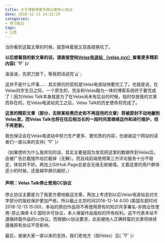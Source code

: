 ```yaml
---
title: 关于博客停更与停止使用cc协议
date: 2018-12-13 14:32:29
categories:
- 学习笔记
tags:
- 公告
---
```


当你看到这篇文章的时候，就意味着我又双叒叕换坑了。

**以后想看我的新文章的话，请直接登陆[Velas电波站 （velas.xyz）](https://velas.xyz/)查看更多精彩内容( ´▽` )ﾉ**

诶诶诶，先把刀放下，等我把话说完´д` ;

<!-- more -->

这并不是什么坏事…… 其实换坑的契机是Velas电波站快要完工了。也就是说，在Velas四岁生日之际，一个原生的、完全和Velas融为一体的博客系统终于要完成了！因为Velas Talk本身就是为了在Velas尚未有后台的时候，临时存放我的文章而存在的。在Velas电波站完工之后，Velas Talk的历史使命将完成了。

**这里的精彩文章（部分，去除某些黑历史和不再适用的文章）将被原封不动地搬到Velas里，而Velas Talk也将在往后相当长的一段时间里继续运作和进行维护，但不再更新。**

我也保证会在Velas电波站中努力生产更多、更优质的内容，也谢谢这个网站的读者们一直以来的支持( ´▽` )ﾉ

（如果想听为什么我弃坑的话，其实主要是因为发现把这里的数据传到Velas后，会被广告拦截插件给拦截掉（无解）。而且纯前端使用第三方评论服务十分不稳定，体验并不好。再加上GitHub Page总是会无缘无故被墙。丈着这里的用户群体还小的时候，还是越早换坑越好。）



####  声明：Velas Talk停止使用CC协议

停止协议主要是为了我更方便地搬运文章。再加上考虑到以后Velas电波站会对文字部分的版权保护更加严格，所以截止北京时间2018-12-14 4:00 (美国东部时间2018-12-13 15:00)，本站的原创作品将不再使用原有的知识共享署名-非商业性使用-禁止演绎 4.0 国际许可协议，本人保留作品版权的所有权利。这不代表本站不遵循转载作品的cc协议。而根据cc协议要求，此前被他人正确转载的文章将继续遵循原有协议不受影响。

最后，谢谢大家一直以来的支持，我们老地方（指Velas）见( ´▽` )ﾉ

